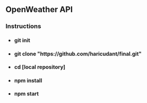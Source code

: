 <!-- Instructions to install and run this project -->
<h2 class = "display-2"> OpenWeather API </h2>
<h3>Instructions</h3>
<ul>
<h4><li>git init</li></h4>
<h4> <li>git clone "https://github.com/haricudant/final.git"</li></h4>
<h4><li>cd [local repository] </li></h4>
<h4><li>npm install</li></h4>
<h4><li>npm start</li><h4>
<ul>
